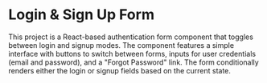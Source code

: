 # Login & Sign Up Form

This project is a React-based authentication form component that toggles between login and signup modes. The component features a simple interface with buttons to switch between forms, inputs for user credentials (email and password), and a "Forgot Password" link. The form conditionally renders either the login or signup fields based on the current state.
